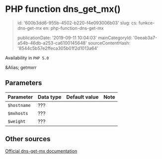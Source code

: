 PHP function dns_get_mx()
=========================

> id: '600b3dd6-955b-4502-b220-f4e093006b03'
> slug:
> 	cs: funkce-dns-get-mx
> 	en: php-function-dns-get-mx
> 
> publicationDate: '2019-09-11 10:04:03'
> mainCategoryId: '0eeab3a7-a54b-46db-a253-ca6100145648'
> sourceContentHash: '8544c5b57e2ffeca305b01f2d1013a64'

Availability in `PHP 5.0`

&Alias; <function>getmxrr</function>


Parameters
--------------

| Parameter | Data type | Default value | Note |
|-----|-----|-----|-----|
| `$hostname` | ??? | | |
| `$mxhosts` | ??? | | |
| `$weight` | ??? | | |


Other sources
------------

[Official dns-get-mx documentation](https://www.php.net/manual/en/function.dns-get-mx.php)
